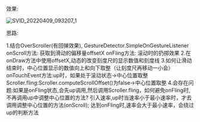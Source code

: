 效果:

![SVID_20220409_093207_1](/Users/wislie/Desktop/SVID_20220409_093207_1.gif)


思路:

1.结合OverScroller(有回弹效果), GestureDetector.SimpleOnGestureListener
  onScroll方法: 获取到滑动的偏移量offsetX
  onFling方法: 滚动时的扔掷效果
2.在onDraw方法中使用offsetX,动态的改变刻度尺的显示数值和刻度线
3.如何让滑动结束时，中心位置显示的数值向上和向下取整（让刻度尺再移动一小会）
  onTouchEvent方法:up时，如果处于滚动状态->中心位置取整
  Scroller.fling:Scroller.computeScrollOffset()为false->中心位置取整
4.会存在问题:如果是onFling状态,会先up调用,然后调用Scroller.fling，如何避免onFling时,不再调用up中调整中心位置的方法?
引入速率,up时当速率小于最小速率时，才去调用调整中心位置的方法(onScroll); 达到onFling时,速率会大于最小速率，会绕过up的判断方法